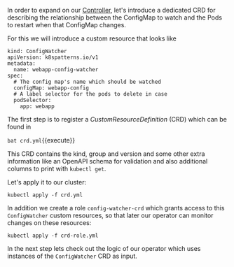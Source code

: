 In order to expand on our [Controller](21-controller), let's introduce a dedicated CRD for describing the relationship between the ConfigMap to watch and the Pods to restart when that ConfigMap changes.

For this we will introduce a custom resource that looks like

```
kind: ConfigWatcher
apiVersion: k8spatterns.io/v1
metadata:
  name: webapp-config-watcher
spec:
  # The config map's name which should be watched
  configMap: webapp-config
  # A label selector for the pods to delete in case
  podSelector:
    app: webapp
```

The first step is to register a _CustomResourceDefinition_ (CRD) which can be found in

`bat crd.yml`{{execute}}

This CRD contains the kind, group and version and some other extra information like an OpenAPI schema for validation and also additional columns to print with `kubectl get`.

Let's apply it to our cluster:

`kubectl apply -f crd.yml`

In addition we create a role `config-watcher-crd` which grants access to this `ConfigWatcher` custom resources, so that later our operator can monitor changes on these resources:

`kubectl apply -f crd-role.yml`

In the next step lets check out the logic of our operator which uses instances of the `ConfigWatcher` CRD as input.

